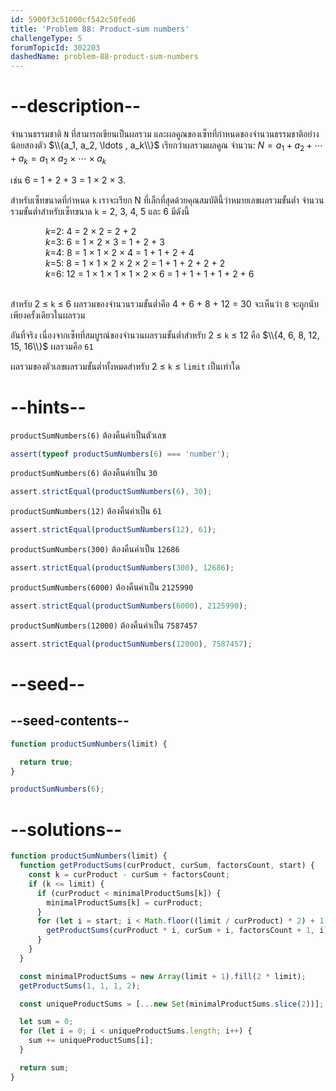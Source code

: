 ```yaml
---
id: 5900f3c51000cf542c50fed6
title: 'Problem 88: Product-sum numbers'
challengeType: 5
forumTopicId: 302203
dashedName: problem-88-product-sum-numbers
---
```


# --description--

จำนวนธรรมชาติ `N` ที่สามารถเขียนเป็นผลรวม และผลคูณของเซ็ทที่กำหนดของจำนวนธรรมชาติอย่างน้อยสองตัว $\\{a_1, a_2, \ldots , a_k\\}$ เรียกว่าผลรวมผลคูณ จำนวน: $N = a_1 + a_2 + \cdots + a_k = a_1 × a_2 × \cdots × a_k$

เช่น 6 = 1 + 2 + 3 = 1 × 2 × 3.


สำหรับเซ็ทขนาดที่กำหนด `k` เราจะเรียก N ที่เล็กที่สุดด้วยคุณสมบัตินี้ว่าหมายเลขผลรวมขั้นต่ำ จำนวนรวมขั้นต่ำสำหรับเซ็ทขนาด `k` = 2, 3, 4, 5 และ 6 มีดังนี้

<div style='margin-left: 4em;'>
  <var>k</var>=2: 4 = 2 × 2 = 2 + 2<br>
  <var>k</var>=3: 6 = 1 × 2 × 3 = 1 + 2 + 3<br>
  <var>k</var>=4: 8 = 1 × 1 × 2 × 4 = 1 + 1 + 2 + 4<br>
  <var>k</var>=5: 8 = 1 × 1 × 2 × 2 × 2  = 1 + 1 + 2 + 2 + 2<br>
  <var>k</var>=6: 12 = 1 × 1 × 1 × 1 × 2 × 6 = 1 + 1 + 1 + 1 + 2 + 6
</div><br>

สำหรับ 2 ≤ `k` ≤ 6 ผลรวมของจำนวนรวมขั้นต่ำคือ 4 + 6 + 8 + 12 = 30 จะเห็นว่า `8` จะถูกนับเพียงครั้งเดียวในผลรวม


อันที่จริง เนื่องจากเซ็ทที่สมบูรณ์ของจำนวนผลรวมขั้นต่ำสำหรับ 2 ≤ `k` ≤ 12 คือ $\\{4, 6, 8, 12, 15, 16\\}$ ผลรวมคือ `61`

ผลรวมของตัวเลขผลรวมขั้นต่ำทั้งหมดสำหรับ 2 ≤ `k` ≤ `limit` เป็นเท่าใด

# --hints--

`productSumNumbers(6)` ต้องคืนค่าเป็นตัวเลข

```js
assert(typeof productSumNumbers(6) === 'number');
```

`productSumNumbers(6)` ต้องคืนค่าเป็น `30`

```js
assert.strictEqual(productSumNumbers(6), 30);
```

`productSumNumbers(12)` ต้องคืนค่าเป็น `61`

```js
assert.strictEqual(productSumNumbers(12), 61);
```

`productSumNumbers(300)` ต้องคืนค่าเป็น `12686`

```js
assert.strictEqual(productSumNumbers(300), 12686);
```

`productSumNumbers(6000)` ต้องคืนค่าเป็น `2125990`

```js
assert.strictEqual(productSumNumbers(6000), 2125990);
```

`productSumNumbers(12000)` ต้องคืนค่าเป็น `7587457`

```js
assert.strictEqual(productSumNumbers(12000), 7587457);
```

# --seed--

## --seed-contents--

```js
function productSumNumbers(limit) {

  return true;
}

productSumNumbers(6);
```

# --solutions--

```js
function productSumNumbers(limit) {
  function getProductSums(curProduct, curSum, factorsCount, start) {
    const k = curProduct - curSum + factorsCount;
    if (k <= limit) {
      if (curProduct < minimalProductSums[k]) {
        minimalProductSums[k] = curProduct;
      }
      for (let i = start; i < Math.floor((limit / curProduct) * 2) + 1; i++) {
        getProductSums(curProduct * i, curSum + i, factorsCount + 1, i);
      }
    }
  }

  const minimalProductSums = new Array(limit + 1).fill(2 * limit);
  getProductSums(1, 1, 1, 2);

  const uniqueProductSums = [...new Set(minimalProductSums.slice(2))];

  let sum = 0;
  for (let i = 0; i < uniqueProductSums.length; i++) {
    sum += uniqueProductSums[i];
  }

  return sum;
}
```
